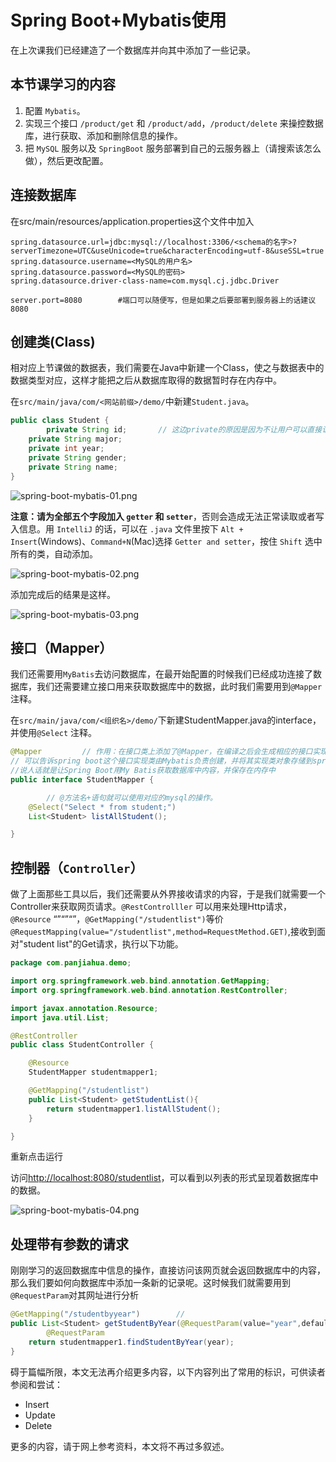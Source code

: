 # Spring Boot+Mybatis使用

在上次课我们已经建造了一个数据库并向其中添加了一些记录。

## 本节课学习的内容

1. 配置 `Mybatis`。
2. 实现三个接口 `/product/get` 和 `/product/add`，`/product/delete` 来操控数据库，进行获取、添加和删除信息的操作。
3. 把 `MySQL` 服务以及 `SpringBoot` 服务部署到自己的云服务器上（请搜索该怎么做），然后更改配置。

## 连接数据库

在src/main/resources/application.properties这个文件中加入

```tsx
spring.datasource.url=jdbc:mysql://localhost:3306/<schema的名字>?serverTimezone=UTC&useUnicode=true&characterEncoding=utf-8&useSSL=true
spring.datasource.username=<MySQL的用户名>
spring.datasource.password=<MySQL的密码>
spring.datasource.driver-class-name=com.mysql.cj.jdbc.Driver

server.port=8080        #端口可以随便写，但是如果之后要部署到服务器上的话建议8080
```

## 创建类(Class)

相对应上节课做的数据表，我们需要在Java中新建一个Class，使之与数据表中的数据类型对应，这样才能把之后从数据库取得的数据暂时存在内存中。

在`src/main/java/com/<网站前缀>/demo/`中新建`Student.java`。

```java
public class Student {
		private String id;       // 这边private的原因是因为不让用户可以直接访问到其中的信息，使其更加安全
    private String major;
    private int year;
    private String gender;
    private String name;
}
```

![spring-boot-mybatis-01.png](./images/spring-boot-mybatis-01.png)

**注意：请为全部五个字段加入 `getter` 和 `setter`**，否则会造成无法正常读取或者写入信息。用 `IntelliJ` 的话，可以在 `.java` 文件里按下 `Alt + Insert`(Windows)、`Command+N`(Mac)选择 `Getter and setter`，按住 `Shift` 选中所有的类，自动添加。

![spring-boot-mybatis-02.png](./images/spring-boot-mybatis-02.png)

添加完成后的结果是这样。

![spring-boot-mybatis-03.png](./images/spring-boot-mybatis-03.png)

## 接口（Mapper）

我们还需要用`MyBatis`去访问数据库，在最开始配置的时候我们已经成功连接了数据库，我们还需要建立接口用来获取数据库中的数据，此时我们需要用到`@Mapper` 注释。

在`src/main/java/com/<组织名>/demo/`下新建StudentMapper.java的interface，并使用`@Select` 注释。

```java
@Mapper         // 作用：在接口类上添加了@Mapper，在编译之后会生成相应的接口实现类
// 可以告诉spring boot这个接口实现类由Mybatis负责创建，并将其实现类对象存储到spring容器中。
//说人话就是让Spring Boot用My Batis获取数据库中内容，并保存在内存中
public interface StudentMapper {

		// @方法名+语句就可以使用对应的mysql的操作。
    @Select("Select * from student;")
    List<Student> listAllStudent();

}
```

## 控制器（`Controller`）

做了上面那些工具以后，我们还需要从外界接收请求的内容，于是我们就需要一个Controller来获取网页请求。`@RestControlller` 可以用来处理Http请求，`@Resource` “”“”“”，`@GetMapping("/studentlist")`等价`@RequestMapping(value="/studentlist",method=RequestMethod.GET)`,接收到面对"student list"的Get请求，执行以下功能。

```java
package com.panjiahua.demo;

import org.springframework.web.bind.annotation.GetMapping;
import org.springframework.web.bind.annotation.RestController;

import javax.annotation.Resource;
import java.util.List;

@RestController
public class StudentController {

    @Resource
    StudentMapper studentmapper1;

    @GetMapping("/studentlist")
    public List<Student> getStudentList(){
        return studentmapper1.listAllStudent();
    }

}

```

重新点击运行

访问[http://localhost:8080/studentlist](http://localhost:8080/studentlist)，可以看到以列表的形式呈现着数据库中的数据。

![spring-boot-mybatis-04.png](./images/spring-boot-mybatis-04.png)

## 处理带有参数的请求

刚刚学习的返回数据库中信息的操作，直接访问该网页就会返回数据库中的内容，那么我们要如何向数据库中添加一条新的记录呢。这时候我们就需要用到`@RequestParam`对其网址进行分析

```java
@GetMapping("/studentbyyear")        //
public List<Student> getStudentByYear(@RequestParam(value="year",defaultValue = "2") int year){
		@RequestParam
    return studentmapper1.findStudentByYear(year);
}
```

碍于篇幅所限，本文无法再介绍更多内容，以下内容列出了常用的标识，可供读者参阅和尝试：

- Insert
- Update
- Delete

更多的内容，请于网上参考资料，本文将不再过多叙述。